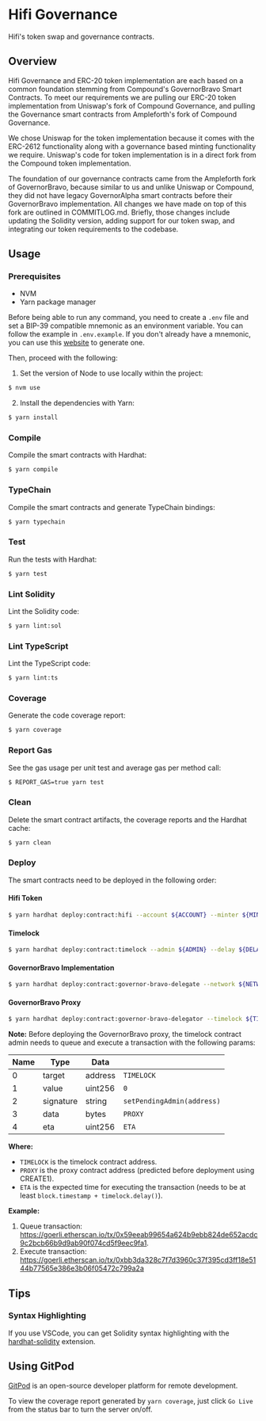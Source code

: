 # Hifi Governance

Hifi's token swap and governance contracts.

## Overview

Hifi Governance and ERC-20 token implementation are each based on a common foundation stemming from Compound's GovernorBravo Smart Contracts. To meet our requirements we are pulling our ERC-20 token implementation from Uniswap's fork of Compound Governance, and pulling the Governance smart contracts from Ampleforth's fork of Compound Governance.

We chose Uniswap for the token implementation because it comes with the ERC-2612 functionality along with a governance based minting functionality we require. Uniswap's code for token implementation is in a direct fork from the Compound token implementation.

The foundation of our governance contracts came from the Ampleforth fork of GovernorBravo, because similar to us and unlike Uniswap or Compound, they did not have legacy GovernorAlpha smart contracts before their GovernorBravo implementation. All changes we have made on top of this fork are outlined in COMMITLOG.md. Briefly, those changes include updating the Solidity version, adding support for our token swap, and integrating our token requirements to the codebase.

## Usage

### Prerequisites

- NVM
- Yarn package manager

Before being able to run any command, you need to create a `.env` file and set a BIP-39 compatible mnemonic as an environment
variable. You can follow the example in `.env.example`. If you don't already have a mnemonic, you can use this [website](https://iancoleman.io/bip39/) to generate one.

Then, proceed with the following:

1. Set the version of Node to use locally within the project:

```bash
$ nvm use
```

2. Install the dependencies with Yarn:

```bash
$ yarn install
```

### Compile

Compile the smart contracts with Hardhat:

```sh
$ yarn compile
```

### TypeChain

Compile the smart contracts and generate TypeChain bindings:

```sh
$ yarn typechain
```

### Test

Run the tests with Hardhat:

```sh
$ yarn test
```

### Lint Solidity

Lint the Solidity code:

```sh
$ yarn lint:sol
```

### Lint TypeScript

Lint the TypeScript code:

```sh
$ yarn lint:ts
```

### Coverage

Generate the code coverage report:

```sh
$ yarn coverage
```

### Report Gas

See the gas usage per unit test and average gas per method call:

```sh
$ REPORT_GAS=true yarn test
```

### Clean

Delete the smart contract artifacts, the coverage reports and the Hardhat cache:

```sh
$ yarn clean
```

### Deploy

The smart contracts need to be deployed in the following order:

#### Hifi Token

```sh
$ yarn hardhat deploy:contract:hifi --account ${ACCOUNT} --minter ${MINTER} --network ${NETWORK_NAME} --confirmations 5 --print true --verify true
```

#### Timelock

```sh
$ yarn hardhat deploy:contract:timelock --admin ${ADMIN} --delay ${DELAY} --network ${NETWORK_NAME} --confirmations 5 --print true --verify true
```

#### GovernorBravo Implementation

```sh
$ yarn hardhat deploy:contract:governor-bravo-delegate --network ${NETWORK_NAME} --confirmations 5 --print true --verify true
```

#### GovernorBravo Proxy

```sh
$ yarn hardhat deploy:contract:governor-bravo-delegator --timelock ${TIMELOCK} --hifi ${HIFI_TOKEN} --admin ${ADMIN} --implementation ${GOVERNOR_BRAVO_IMPLEMENTATION} --voting-period ${VOTING_PERIOD} --voting-delay ${VOTING_DELAY} --proposal-threshold ${PROPOSAL_THRESHOLD} --network ${NETWORK_NAME} --confirmations 5 --print true --verify true
```

**Note:** Before deploying the GovernorBravo proxy, the timelock contract admin needs to queue and execute a transaction with the following params:

| Name | Type      | Data    |                            |
| ---- | --------- | ------- | -------------------------- |
| 0    | target    | address | `TIMELOCK`                 |
| 1    | value     | uint256 | `0`                        |
| 2    | signature | string  | `setPendingAdmin(address)` |
| 3    | data      | bytes   | `PROXY`                    |
| 4    | eta       | uint256 | `ETA`                      |

**Where:**

- `TIMELOCK` is the timelock contract address.
- `PROXY` is the proxy contract address (predicted before deployment using CREATE1).
- `ETA` is the expected time for executing the transaction (needs to be at least `block.timestamp + timelock.delay()`).

**Example:**

1. Queue transaction: https://goerli.etherscan.io/tx/0x59eeab99654a624b9ebb824de652acdc9c2bcb66b9d9ab90f074cd5f9eec9fa1.
2. Execute transaction: https://goerli.etherscan.io/tx/0xbb3da328c7f7d3960c37f395cd3ff18e5144b77565e386e3b06f05472c799a2a

## Tips

### Syntax Highlighting

If you use VSCode, you can get Solidity syntax highlighting with the [hardhat-solidity](https://marketplace.visualstudio.com/items?itemName=NomicFoundation.hardhat-solidity) extension.

## Using GitPod

[GitPod](https://www.gitpod.io/) is an open-source developer platform for remote development.

To view the coverage report generated by `yarn coverage`, just click `Go Live` from the status bar to turn the server on/off.
